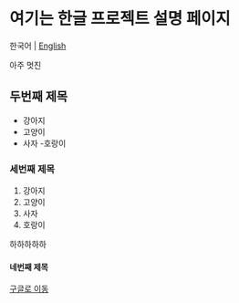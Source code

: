 # 여기는 한글 프로젝트 설명 페이지

한국어 | [English](https://github.com/petrolbomb/test/blob/master/README-EN.md)

아주 멋진 

## 두번째 제목
- 강아지
- 고양이
- 사자
-호랑이

### 세번째 제목
1. 강아지
2. 고양이
3. 사자
4. 호랑이

  하하하하하
    
#### 네번째 제목

[구글로 이동](https://google.com)
